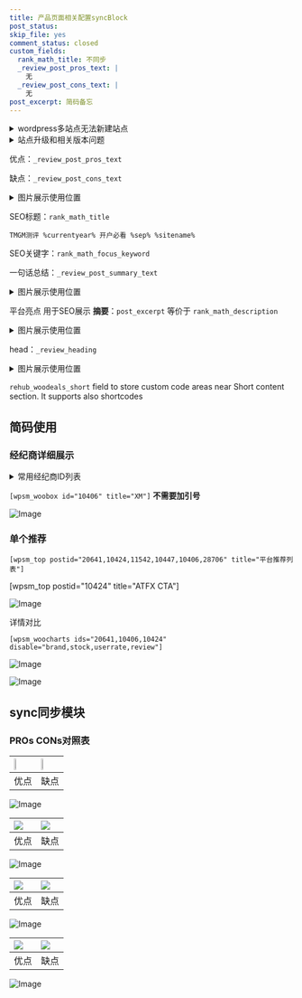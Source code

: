 ```yaml
---
title: 产品页面相关配置syncBlock
post_status: 
skip_file: yes
comment_status: closed
custom_fields:
  rank_math_title: 不同步
  _review_post_pros_text: |
    无
  _review_post_cons_text: |
    无
post_excerpt: 简码备忘
---
```

<details><summary>wordpress多站点无法新建站点</summary>

<li>和报错需要清理cookies一样的原因</li>
<li>wp-config.php里面<code>define( 'SUBDOMAIN_INSTALL', false );//子域名安装</code></li>
<li>新建子站点是用<code>define( 'SUBDOMAIN_INSTALL', true);//子域名安装</code> 完成以后，改成<code>false</code></li>
</details>

<details><summary>站点升级和相关版本问题</summary>

<p>wordpress：5.9.9
woocommerce：7.5.1
出现问题的地方：主题选项里面>><strong>Product layout >>compact style</strong></p>
<p>如何出现没有用过的字段 导致无法保存。先导出配置 然后进行修改，后面再次恢复即可。</p>
<p>出现部分字段无法显示时，需要返回默认布局后，对产品进行保存就好了。</p>
<p></p>
</details>

优点：`_review_post_pros_text`

缺点：`_review_post_cons_text`

<details><summary>图片展示使用位置</summary>

<img src="https://prod-files-secure.s3.us-west-2.amazonaws.com/39ed1227-6d7d-4570-be36-9ccd4a2c4241/f51d3d83-55d4-4bdf-9604-f37ec77ab556/Untitled.png?X-Amz-Algorithm=AWS4-HMAC-SHA256&X-Amz-Content-Sha256=UNSIGNED-PAYLOAD&X-Amz-Credential=ASIAZI2LB466TDT234LH%2F20250923%2Fus-west-2%2Fs3%2Faws4_request&X-Amz-Date=20250923T045519Z&X-Amz-Expires=3600&X-Amz-Security-Token=IQoJb3JpZ2luX2VjELX%2F%2F%2F%2F%2F%2F%2F%2F%2F%2FwEaCXVzLXdlc3QtMiJGMEQCIGvauZ1Xww%2FTjnll3012tS3Ii%2FBdK2%2B5FaqPZbvvcEHJAiB0pjDEwHCkZOi8yQgFx79pfavKlt0GzBdZKpu8MA94Oir%2FAwg%2BEAAaDDYzNzQyMzE4MzgwNSIMm64c%2BJYOw7%2Bo2ggXKtwDI8ADCWK5Qc7JMgjzkcsiWAjFpLZ8xE7LYWABFtTycLKKL1Pg7HVdcz1vIiSC02wWzVwK5%2Fa5J45bE4SavSpZfRo0Srv5MVIGRFaNQkjeHwLEq8K1x2Wuhd4Q3%2FNJegEHhkbzTA97lNgsFUUrQRyDPxIoPmQJdJ%2B5UJtSaq07MqOLVMppx1KKDMTaBbazPJBCMbelHmHe3VUt1K1xa%2FsI5SJGdG9U1sMDPB1FtKzIUuT9I%2BuUkpPxq20OTHsXaDLru9ltf60mXL3feVC5G5tb1pLY7x4qRzs6tcsD92lu%2BV%2Bm2S3KajgDFVzKXGwOANuHHmWb2vaO2%2BPHqIhkeTvBgZtEiETY%2FkpaBNekhPIpj1sNzzOKxZuFCtMwl9ydlm%2BsLUKi4FDoE%2BHf%2FKnYWL94ILznQwClGFfgNy6Joyz4frcsqXN2HQHrakRY9fsjbJcqHvPvYOJchY5O6Wpt75LUD2mjnvDyhvGKJAOTnWqEVe8KVVMpZ4mdPZVQxlg0R1%2F9y7RxeY6S9mr8cPZK%2FyIM5wEUMn7Q9oPm8TrvxKioehF9BLDWHI8QRux3nHpCF9gRHr67PeytMZMWVtoXURzKYCj0qDCPj5wh%2FxFFeg%2F38%2BnQJoeVU%2Ft%2FkKrVpu8wjs%2FIxgY6pgFTwhAyYPDK64PhBhwpBoeD1kmZynQlYowZBaofSbJK60CWXWSW1IZ05cQAx7on6%2BDh1A88qiewWAngoEzw9gWB4YDX7JvEpBZEWjzftznYkkk1JvR8apyvHxhLCM8qbZpRSeFrZqapeWR%2BHNa5AWdPm2LsEg2XqHpsA87uiYJp0nvbt%2FjSwYcRQL89lrAL9TB0oS%2BXH8QPTK%2BNRsov7Jcj8wGC6THI&X-Amz-Signature=aa0a937911dcc094cc2850dfcbd97e9a4bb91e4376f0d76925e5e07bc339c0e2&X-Amz-SignedHeaders=host&x-amz-checksum-mode=ENABLED&x-id=GetObject" alt="Image">
</details>

SEO标题：`rank_math_title`

`TMGM测评 %currentyear% 开户必看 %sep% %sitename%`

SEO关键字：`rank_math_focus_keyword`

一句话总结：`_review_post_summary_text`

<details><summary>图片展示使用位置</summary>

<img src="https://prod-files-secure.s3.us-west-2.amazonaws.com/39ed1227-6d7d-4570-be36-9ccd4a2c4241/4b96a922-296c-4f4e-8630-d1c870cbce01/Untitled.png?X-Amz-Algorithm=AWS4-HMAC-SHA256&X-Amz-Content-Sha256=UNSIGNED-PAYLOAD&X-Amz-Credential=ASIAZI2LB4662GBVMIIT%2F20250923%2Fus-west-2%2Fs3%2Faws4_request&X-Amz-Date=20250923T045519Z&X-Amz-Expires=3600&X-Amz-Security-Token=IQoJb3JpZ2luX2VjELX%2F%2F%2F%2F%2F%2F%2F%2F%2F%2FwEaCXVzLXdlc3QtMiJIMEYCIQD5t9WRlNgkm%2F3E9HNHle%2FA0IGunJ81T5ik9du%2BylR38gIhAMwtcRLU%2FQZSNh8PPm%2FhADOlISmRKJFnNV4VtfrqJi6yKv8DCD4QABoMNjM3NDIzMTgzODA1IgwKQFQyG5dDwwj4la4q3AO542tx54OaWpsnCEYjlkKW6yzPVjcA6RkrHcAKxnAOPwz2R5H6xuFtqLRmRtvVxFduxCz6jbDzpdf6LZ11JIuKKHPNTV9NxtW8qO5kb08XHErNBcMEv%2BtLe24ACrLvOW5g5OUhTa%2BZ%2Fz2XRmKteIIExKLAM2L%2BVIaGHutT2c05Uq8DUhuvKL%2FJiS3Z2ATYl3MYsJ6QgNiZ0fXSTKJb%2FULKM2ffeXIPnt7CjVedSc%2FsIUJXUjj%2B99vhmzlQp9m3QZVDMPe99QJFwws8hTm%2B7jzqnya0FzRBbk9IyuJN9oiRjcyuWYPmjjGaZwu4YD%2BA5qPW18lLKBM8GJxyMVAGoI9gMck8o5xtVvUsCbFWcRZNgA8%2Fm6Qe%2BSolP0onV43yAbBGfHp4%2Fcczx9mSwBZk0pDyK1NrOQjv3N89YCPXzNDM3xdZ0ieQ03CT0ixOggfm3QhmA%2BvU13C1XmSkd0FwaUpsB3Jn2HJQz6WmzxoFW8VwXc3vRyzh7wvT6WWvUnms4qZa8abFhDXBmsaFsLGXzg%2Bv7Gy17d2SvJ6W3%2B3cV0v0jXeKb3xpk7g1QqkwVHw62MTIgZIodAer8qSXpzBbazTamHOZe08mtjg9MGvqjRbn3oSmFODntayMbSqgRTCZz8jGBjqkAWoUpD8bPfh6cqrT7TwX%2FBPyWHi3j%2BsXkK18M4Gk4dkSmbFmPUEPZmtjY%2BEcLc3qBDMw3c6GV3fEKl8xO3wlnmjNRl7f%2FSl20D%2FEPsEp2wBcjVMAeCtAXvT8ksdJr5txN3ddbiMX%2FtLkffJLmthyoWEODpN%2BroSxibrnTJdALB7Sg13ntsRgdjNylEty%2BVEMogXzPlDmL6sKqNci19DojjgzUZV%2F&X-Amz-Signature=8cb242a701d200b476bb6a0b91f6cb8487af778458ff601108a614525ee9cf65&X-Amz-SignedHeaders=host&x-amz-checksum-mode=ENABLED&x-id=GetObject" alt="Image">
</details>

平台亮点 用于SEO展示 **摘要**：`post_excerpt`  等价于 `rank_math_description`

<details><summary>图片展示使用位置</summary>

<img src="https://prod-files-secure.s3.us-west-2.amazonaws.com/39ed1227-6d7d-4570-be36-9ccd4a2c4241/1ee11f63-b60a-4dfe-a7a7-d58ff23b5d88/Untitled.png?X-Amz-Algorithm=AWS4-HMAC-SHA256&X-Amz-Content-Sha256=UNSIGNED-PAYLOAD&X-Amz-Credential=ASIAZI2LB466SKAN43O4%2F20250923%2Fus-west-2%2Fs3%2Faws4_request&X-Amz-Date=20250923T045520Z&X-Amz-Expires=3600&X-Amz-Security-Token=IQoJb3JpZ2luX2VjELT%2F%2F%2F%2F%2F%2F%2F%2F%2F%2FwEaCXVzLXdlc3QtMiJHMEUCIQDTl1b8lN8j21IlhgpWXv0P%2B51v%2FljEwLINmNR2aA%2FZwQIgdOI1NWE3D%2F8kEsBYGPu34%2BN6XPa2ACEMh8CnXK%2FB9I0q%2FwMIPRAAGgw2Mzc0MjMxODM4MDUiDF6MZdORywNsI6pxRSrcA3DYB1OsEE%2FFD16gNOgh9C0s4SoC9RUaOdvESFn0uUsgJ9rP5QVZdpmX%2Bb%2BK8hf0yAcjPZmH%2F8HTbKmEWbCSS18mrk%2BVehPRdUUEAdYQEC4cuosNxxUXZjrsLfnYyC3DijEJ3ID26ti6ZQgYx8bcJQaIR5qu8UcQVrhL7GooqVja8TrynfWZblnf1iZVdNmcQnXLpJ5Ag08W%2FQAOrEYnTtmNa0AndwGrs3s%2BJH0ygC5KhcEMn35hlYSKXgul2WqlqasKV01V8qEvlLitAVet15N1niPRuhuRREoiNef0QkaXbnEqBmaYpCzHlBKGF%2Fo73edbAlpq4oDPToaJLwLbjk4VivSYAaa4U%2BMo0nHEeo%2FK%2B%2BGS95ieq0aIREWmCCXLNlQg%2FN8ifXb2njyIOs1QyHpTBKyU03amuS%2FPtrQROk6AbDlmHobko%2BDIwqY3Y14ZAl19SQ2yh5AVBCA9jOEVE63qvMAPkmPFi8zv5yPKJ%2B%2Btc7Vbf8DXEtv%2FxPa04rPPafKDMkxRYQeaWJDPRaPt2O2HdXONqJGUSuVtfiAHHWx%2FDrTX00Ri4WHLHB5prMBZ9KTw%2BWHA3eQFBl%2FUZsVey3A4RWW%2FNFNtGUkVb1oz%2BiBtjI3wacyOrAzJ9OTTMKKyyMYGOqUBZiWO6%2BSVlw8emaXikG98W1lHYrdboJBXlNzavABLDsacT7Pyw%2ByQmS85ACxtLW1qAI%2BXvFH0teOODmwzKvfESbQcUWpLZoQklBa%2BHW4MxE%2B4hwTTYmb3kHywI%2BvACB0sIQivffc6CvAJDiacKATJ5Unw9oMZKTHAhy627HD%2BAZw%2BbVCPRskHYsSPiGYMjLlBHSPM0XMx9G9Lc9NvDf4adfYYvhYw&X-Amz-Signature=64ada7b6b7ef94a25047f9eaf82e9c72c7a744f37b43e7edebbbba8ded2101db&X-Amz-SignedHeaders=host&x-amz-checksum-mode=ENABLED&x-id=GetObject" alt="Image">
<img src="https://prod-files-secure.s3.us-west-2.amazonaws.com/39ed1227-6d7d-4570-be36-9ccd4a2c4241/ad4118b5-78d8-4fbe-801e-3b29b5d99c01/Untitled.png?X-Amz-Algorithm=AWS4-HMAC-SHA256&X-Amz-Content-Sha256=UNSIGNED-PAYLOAD&X-Amz-Credential=ASIAZI2LB466SKAN43O4%2F20250923%2Fus-west-2%2Fs3%2Faws4_request&X-Amz-Date=20250923T045519Z&X-Amz-Expires=3600&X-Amz-Security-Token=IQoJb3JpZ2luX2VjELT%2F%2F%2F%2F%2F%2F%2F%2F%2F%2FwEaCXVzLXdlc3QtMiJHMEUCIQDTl1b8lN8j21IlhgpWXv0P%2B51v%2FljEwLINmNR2aA%2FZwQIgdOI1NWE3D%2F8kEsBYGPu34%2BN6XPa2ACEMh8CnXK%2FB9I0q%2FwMIPRAAGgw2Mzc0MjMxODM4MDUiDF6MZdORywNsI6pxRSrcA3DYB1OsEE%2FFD16gNOgh9C0s4SoC9RUaOdvESFn0uUsgJ9rP5QVZdpmX%2Bb%2BK8hf0yAcjPZmH%2F8HTbKmEWbCSS18mrk%2BVehPRdUUEAdYQEC4cuosNxxUXZjrsLfnYyC3DijEJ3ID26ti6ZQgYx8bcJQaIR5qu8UcQVrhL7GooqVja8TrynfWZblnf1iZVdNmcQnXLpJ5Ag08W%2FQAOrEYnTtmNa0AndwGrs3s%2BJH0ygC5KhcEMn35hlYSKXgul2WqlqasKV01V8qEvlLitAVet15N1niPRuhuRREoiNef0QkaXbnEqBmaYpCzHlBKGF%2Fo73edbAlpq4oDPToaJLwLbjk4VivSYAaa4U%2BMo0nHEeo%2FK%2B%2BGS95ieq0aIREWmCCXLNlQg%2FN8ifXb2njyIOs1QyHpTBKyU03amuS%2FPtrQROk6AbDlmHobko%2BDIwqY3Y14ZAl19SQ2yh5AVBCA9jOEVE63qvMAPkmPFi8zv5yPKJ%2B%2Btc7Vbf8DXEtv%2FxPa04rPPafKDMkxRYQeaWJDPRaPt2O2HdXONqJGUSuVtfiAHHWx%2FDrTX00Ri4WHLHB5prMBZ9KTw%2BWHA3eQFBl%2FUZsVey3A4RWW%2FNFNtGUkVb1oz%2BiBtjI3wacyOrAzJ9OTTMKKyyMYGOqUBZiWO6%2BSVlw8emaXikG98W1lHYrdboJBXlNzavABLDsacT7Pyw%2ByQmS85ACxtLW1qAI%2BXvFH0teOODmwzKvfESbQcUWpLZoQklBa%2BHW4MxE%2B4hwTTYmb3kHywI%2BvACB0sIQivffc6CvAJDiacKATJ5Unw9oMZKTHAhy627HD%2BAZw%2BbVCPRskHYsSPiGYMjLlBHSPM0XMx9G9Lc9NvDf4adfYYvhYw&X-Amz-Signature=50d1817c76ba753b297308a3969b5d55db25a6916800dde17de0877759172101&X-Amz-SignedHeaders=host&x-amz-checksum-mode=ENABLED&x-id=GetObject" alt="Image">
<img src="https://prod-files-secure.s3.us-west-2.amazonaws.com/39ed1227-6d7d-4570-be36-9ccd4a2c4241/a38cf7c9-a79c-4b64-9e94-13589fe0758b/Untitled.png?X-Amz-Algorithm=AWS4-HMAC-SHA256&X-Amz-Content-Sha256=UNSIGNED-PAYLOAD&X-Amz-Credential=ASIAZI2LB466SKAN43O4%2F20250923%2Fus-west-2%2Fs3%2Faws4_request&X-Amz-Date=20250923T045519Z&X-Amz-Expires=3600&X-Amz-Security-Token=IQoJb3JpZ2luX2VjELT%2F%2F%2F%2F%2F%2F%2F%2F%2F%2FwEaCXVzLXdlc3QtMiJHMEUCIQDTl1b8lN8j21IlhgpWXv0P%2B51v%2FljEwLINmNR2aA%2FZwQIgdOI1NWE3D%2F8kEsBYGPu34%2BN6XPa2ACEMh8CnXK%2FB9I0q%2FwMIPRAAGgw2Mzc0MjMxODM4MDUiDF6MZdORywNsI6pxRSrcA3DYB1OsEE%2FFD16gNOgh9C0s4SoC9RUaOdvESFn0uUsgJ9rP5QVZdpmX%2Bb%2BK8hf0yAcjPZmH%2F8HTbKmEWbCSS18mrk%2BVehPRdUUEAdYQEC4cuosNxxUXZjrsLfnYyC3DijEJ3ID26ti6ZQgYx8bcJQaIR5qu8UcQVrhL7GooqVja8TrynfWZblnf1iZVdNmcQnXLpJ5Ag08W%2FQAOrEYnTtmNa0AndwGrs3s%2BJH0ygC5KhcEMn35hlYSKXgul2WqlqasKV01V8qEvlLitAVet15N1niPRuhuRREoiNef0QkaXbnEqBmaYpCzHlBKGF%2Fo73edbAlpq4oDPToaJLwLbjk4VivSYAaa4U%2BMo0nHEeo%2FK%2B%2BGS95ieq0aIREWmCCXLNlQg%2FN8ifXb2njyIOs1QyHpTBKyU03amuS%2FPtrQROk6AbDlmHobko%2BDIwqY3Y14ZAl19SQ2yh5AVBCA9jOEVE63qvMAPkmPFi8zv5yPKJ%2B%2Btc7Vbf8DXEtv%2FxPa04rPPafKDMkxRYQeaWJDPRaPt2O2HdXONqJGUSuVtfiAHHWx%2FDrTX00Ri4WHLHB5prMBZ9KTw%2BWHA3eQFBl%2FUZsVey3A4RWW%2FNFNtGUkVb1oz%2BiBtjI3wacyOrAzJ9OTTMKKyyMYGOqUBZiWO6%2BSVlw8emaXikG98W1lHYrdboJBXlNzavABLDsacT7Pyw%2ByQmS85ACxtLW1qAI%2BXvFH0teOODmwzKvfESbQcUWpLZoQklBa%2BHW4MxE%2B4hwTTYmb3kHywI%2BvACB0sIQivffc6CvAJDiacKATJ5Unw9oMZKTHAhy627HD%2BAZw%2BbVCPRskHYsSPiGYMjLlBHSPM0XMx9G9Lc9NvDf4adfYYvhYw&X-Amz-Signature=7d7819cb96b2be5b34bd6232e581db57873a2991a3f336e8649807388d1d18c1&X-Amz-SignedHeaders=host&x-amz-checksum-mode=ENABLED&x-id=GetObject" alt="Image">
<img src="https://prod-files-secure.s3.us-west-2.amazonaws.com/39ed1227-6d7d-4570-be36-9ccd4a2c4241/7da6fc1e-d2ac-42ae-8c75-cb5749aa18f6/Untitled.png?X-Amz-Algorithm=AWS4-HMAC-SHA256&X-Amz-Content-Sha256=UNSIGNED-PAYLOAD&X-Amz-Credential=ASIAZI2LB466SKAN43O4%2F20250923%2Fus-west-2%2Fs3%2Faws4_request&X-Amz-Date=20250923T045519Z&X-Amz-Expires=3600&X-Amz-Security-Token=IQoJb3JpZ2luX2VjELT%2F%2F%2F%2F%2F%2F%2F%2F%2F%2FwEaCXVzLXdlc3QtMiJHMEUCIQDTl1b8lN8j21IlhgpWXv0P%2B51v%2FljEwLINmNR2aA%2FZwQIgdOI1NWE3D%2F8kEsBYGPu34%2BN6XPa2ACEMh8CnXK%2FB9I0q%2FwMIPRAAGgw2Mzc0MjMxODM4MDUiDF6MZdORywNsI6pxRSrcA3DYB1OsEE%2FFD16gNOgh9C0s4SoC9RUaOdvESFn0uUsgJ9rP5QVZdpmX%2Bb%2BK8hf0yAcjPZmH%2F8HTbKmEWbCSS18mrk%2BVehPRdUUEAdYQEC4cuosNxxUXZjrsLfnYyC3DijEJ3ID26ti6ZQgYx8bcJQaIR5qu8UcQVrhL7GooqVja8TrynfWZblnf1iZVdNmcQnXLpJ5Ag08W%2FQAOrEYnTtmNa0AndwGrs3s%2BJH0ygC5KhcEMn35hlYSKXgul2WqlqasKV01V8qEvlLitAVet15N1niPRuhuRREoiNef0QkaXbnEqBmaYpCzHlBKGF%2Fo73edbAlpq4oDPToaJLwLbjk4VivSYAaa4U%2BMo0nHEeo%2FK%2B%2BGS95ieq0aIREWmCCXLNlQg%2FN8ifXb2njyIOs1QyHpTBKyU03amuS%2FPtrQROk6AbDlmHobko%2BDIwqY3Y14ZAl19SQ2yh5AVBCA9jOEVE63qvMAPkmPFi8zv5yPKJ%2B%2Btc7Vbf8DXEtv%2FxPa04rPPafKDMkxRYQeaWJDPRaPt2O2HdXONqJGUSuVtfiAHHWx%2FDrTX00Ri4WHLHB5prMBZ9KTw%2BWHA3eQFBl%2FUZsVey3A4RWW%2FNFNtGUkVb1oz%2BiBtjI3wacyOrAzJ9OTTMKKyyMYGOqUBZiWO6%2BSVlw8emaXikG98W1lHYrdboJBXlNzavABLDsacT7Pyw%2ByQmS85ACxtLW1qAI%2BXvFH0teOODmwzKvfESbQcUWpLZoQklBa%2BHW4MxE%2B4hwTTYmb3kHywI%2BvACB0sIQivffc6CvAJDiacKATJ5Unw9oMZKTHAhy627HD%2BAZw%2BbVCPRskHYsSPiGYMjLlBHSPM0XMx9G9Lc9NvDf4adfYYvhYw&X-Amz-Signature=e4473c586621a8f584e3bc45373e02e1156d5b4212f22b2e2d4cf8f2acd4194d&X-Amz-SignedHeaders=host&x-amz-checksum-mode=ENABLED&x-id=GetObject" alt="Image">
<img src="https://prod-files-secure.s3.us-west-2.amazonaws.com/39ed1227-6d7d-4570-be36-9ccd4a2c4241/7e97f40a-eaee-47f5-b2f9-475f96808fa7/Untitled.png?X-Amz-Algorithm=AWS4-HMAC-SHA256&X-Amz-Content-Sha256=UNSIGNED-PAYLOAD&X-Amz-Credential=ASIAZI2LB466SKAN43O4%2F20250923%2Fus-west-2%2Fs3%2Faws4_request&X-Amz-Date=20250923T045520Z&X-Amz-Expires=3600&X-Amz-Security-Token=IQoJb3JpZ2luX2VjELT%2F%2F%2F%2F%2F%2F%2F%2F%2F%2FwEaCXVzLXdlc3QtMiJHMEUCIQDTl1b8lN8j21IlhgpWXv0P%2B51v%2FljEwLINmNR2aA%2FZwQIgdOI1NWE3D%2F8kEsBYGPu34%2BN6XPa2ACEMh8CnXK%2FB9I0q%2FwMIPRAAGgw2Mzc0MjMxODM4MDUiDF6MZdORywNsI6pxRSrcA3DYB1OsEE%2FFD16gNOgh9C0s4SoC9RUaOdvESFn0uUsgJ9rP5QVZdpmX%2Bb%2BK8hf0yAcjPZmH%2F8HTbKmEWbCSS18mrk%2BVehPRdUUEAdYQEC4cuosNxxUXZjrsLfnYyC3DijEJ3ID26ti6ZQgYx8bcJQaIR5qu8UcQVrhL7GooqVja8TrynfWZblnf1iZVdNmcQnXLpJ5Ag08W%2FQAOrEYnTtmNa0AndwGrs3s%2BJH0ygC5KhcEMn35hlYSKXgul2WqlqasKV01V8qEvlLitAVet15N1niPRuhuRREoiNef0QkaXbnEqBmaYpCzHlBKGF%2Fo73edbAlpq4oDPToaJLwLbjk4VivSYAaa4U%2BMo0nHEeo%2FK%2B%2BGS95ieq0aIREWmCCXLNlQg%2FN8ifXb2njyIOs1QyHpTBKyU03amuS%2FPtrQROk6AbDlmHobko%2BDIwqY3Y14ZAl19SQ2yh5AVBCA9jOEVE63qvMAPkmPFi8zv5yPKJ%2B%2Btc7Vbf8DXEtv%2FxPa04rPPafKDMkxRYQeaWJDPRaPt2O2HdXONqJGUSuVtfiAHHWx%2FDrTX00Ri4WHLHB5prMBZ9KTw%2BWHA3eQFBl%2FUZsVey3A4RWW%2FNFNtGUkVb1oz%2BiBtjI3wacyOrAzJ9OTTMKKyyMYGOqUBZiWO6%2BSVlw8emaXikG98W1lHYrdboJBXlNzavABLDsacT7Pyw%2ByQmS85ACxtLW1qAI%2BXvFH0teOODmwzKvfESbQcUWpLZoQklBa%2BHW4MxE%2B4hwTTYmb3kHywI%2BvACB0sIQivffc6CvAJDiacKATJ5Unw9oMZKTHAhy627HD%2BAZw%2BbVCPRskHYsSPiGYMjLlBHSPM0XMx9G9Lc9NvDf4adfYYvhYw&X-Amz-Signature=31d6e01aa988e2ca98720f90549377cd310ca7a0898f3414c7af2131e0b52b15&X-Amz-SignedHeaders=host&x-amz-checksum-mode=ENABLED&x-id=GetObject" alt="Image">
</details>

head：`_review_heading`

<details><summary>图片展示使用位置</summary>

<img src="https://prod-files-secure.s3.us-west-2.amazonaws.com/39ed1227-6d7d-4570-be36-9ccd4a2c4241/3a4650ad-9887-415c-889a-edd51fa54f27/Untitled.png?X-Amz-Algorithm=AWS4-HMAC-SHA256&X-Amz-Content-Sha256=UNSIGNED-PAYLOAD&X-Amz-Credential=ASIAZI2LB466V7V4GKWR%2F20250923%2Fus-west-2%2Fs3%2Faws4_request&X-Amz-Date=20250923T045520Z&X-Amz-Expires=3600&X-Amz-Security-Token=IQoJb3JpZ2luX2VjELT%2F%2F%2F%2F%2F%2F%2F%2F%2F%2FwEaCXVzLXdlc3QtMiJHMEUCIGtZfMh4o0iD7sgpvYCrSccqSCbt1wbtdcaYQ4dAG3ORAiEAoJKy6w7PX0wI8yWSslxyBV%2BzlbfDgpjTPIilXcOueyIq%2FwMIPRAAGgw2Mzc0MjMxODM4MDUiDMuUTb24C2gpmGFx2CrcA52WXc%2BncL6fXKINnVWxdRcMbeiN41ZVMZfw%2Fdpkrsl%2FB3M5K0tZrF1fwpoOmcZSzsLoMbBxqCsq0bHD23XcHRX5sZkHiWDT49gW%2BRJJxPz1W3BT7%2FcFRai7Tb6HePJkHK7mBZbpz2557oxj1S%2FuZMran61orOJYw5JFMVWROGncHZwqYYFvcW6wD7lYkzKNPoj%2FgqIdrjnQJgz7PhTnt2lFbIkYHBBZ5V2YC6kIBjCA%2BZuTtT5aQA4%2BSpd2%2F%2B3FaAS9GAnOcbte8uKxdi78qGjLTyuhixrBOIN4JOKa8MDQtGevDy0XTRR0agvZkJSWmTHeWpMyfFkoSwDv9PYf0QLlK4WW%2BwRHbqo%2BhNl6FEfRXVaPbtVjoE8BJ3nWGGFUqtvOhtuH3MeaJwy7gOHNB79GOuiamD9IK9mEYCBDMdggXhKWUsCYzfc71sDP3o7%2FxaIquE35goXtq3dSgAhMi8luMMwBWc7l2fbvbhznNhp6%2BJ7LnWQy5Sk1ISb4EVKDRbP48AG6Zw6ljkkEk97jNOYHnLfYfZwoRRIC17bHpAmh5pmLAaoH0Fu2El8UfyLqVZ%2B2rH%2BFTu8fU7fHm%2B%2FP5%2FbmO6t0PFGk3tK9Yb5jQSrTCI6%2FzcuY0ufmgV6pMKKyyMYGOqUBQchXA%2BMN%2FMgpX%2BVJKYOoLhIQ5EBzxyKrZ%2Bw1YY4fbAhcXv5aOeB0jCapDM6TXW6jkweO0G%2BKRsRJaNIXi7IGCJM44fsGL5TwKMkBR%2BVHYzYhBAZet8MUAwgF3DW955QboNl3WZjGgewQXusl8M%2BBDZAUcZhvp1ilf93MS0mYbnc8Xe3EYwWi%2FJjLAuHhx2Bt%2F9weNUsKnCWi3iAUQ9M2Dtybca4u&X-Amz-Signature=f5dc7fe43af10b73feee6077639ae8bb3d5d1878f626c097b41687959c9e7a5f&X-Amz-SignedHeaders=host&x-amz-checksum-mode=ENABLED&x-id=GetObject" alt="Image">
</details>

`rehub_woodeals_short`	field to store custom code areas near Short content section. It supports also shortcodes



## 简码使用

### 经纪商详细展示

<details><summary>常用经纪商ID列表</summary>

<pre><code class="php">嘉盛 ===> 20641  [wpsm_woobox id="20641" title="嘉盛"]
易信easymarkets ===> 11542  [wpsm_woobox id="11542" title="易信easymarkets"]
ATFX外汇 ===> 10424  [wpsm_woobox id="10424" title="ATFX"]
XM ===> 10406  [wpsm_woobox id="10406" title="XM"]
TMGM ===> 29622  [wpsm_woobox id="29622" title="TMGM"]
HYCM ===> 10447  [wpsm_woobox id="10447" title="HYCM"]
fpmarkets澳福外汇 ===> 20639  [wpsm_woobox id="20639" title="fpmarkets澳福外汇"]</code></pre>
</details>

`[wpsm_woobox id="10406" title="XM"]` **不需要加引号**

![Image](https://prod-files-secure.s3.us-west-2.amazonaws.com/39ed1227-6d7d-4570-be36-9ccd4a2c4241/4f898f9d-0fa7-4e43-acd3-ac6bc7be575a/Untitled.png?X-Amz-Algorithm=AWS4-HMAC-SHA256&X-Amz-Content-Sha256=UNSIGNED-PAYLOAD&X-Amz-Credential=ASIAZI2LB466UONDXLBN%2F20250923%2Fus-west-2%2Fs3%2Faws4_request&X-Amz-Date=20250923T045517Z&X-Amz-Expires=3600&X-Amz-Security-Token=IQoJb3JpZ2luX2VjELX%2F%2F%2F%2F%2F%2F%2F%2F%2F%2FwEaCXVzLXdlc3QtMiJGMEQCIBvM%2FvmU0EXwYA3Cx8tGADkXsMel73TISWiwgObXEds7AiBbo3pRgImN3AbtLLwuztgX7TAABK12e2nvPCdCToKX2Sr%2FAwg%2BEAAaDDYzNzQyMzE4MzgwNSIMgORpvZuFCw7W9UQuKtwDBBHgPpyTKTN4TCa22EINHrXlCSVcFyKV9lczmvEL7t0q69QTeCRsPLbmyrMTguHAtpIUBfW7ujtM9Tj%2BYEXQNCRDfJ94oGZjL5GZ7DupYfrSu6v6q8Y49%2BgtXp7r%2Bzvwr5FpdhgiSyGnlCADS6Zebo1L9E3MLNJfEqvW7%2BiLB71Uup0xsi2AqdY5aJkOGj4cUgfU%2BurXWHg36aRwhE96sY%2BY1IbTW8nHhgFog7y2MlLZa44HIXZp%2F9nfUCyn4qjwJ1219QYskObeD4P8fNKIrTd339DSn1TDyGICE0MxpFyxU08Qzm6UWJDUeCu7B5ysHcJCHNBUmBeao2pB3Y0el5eu1wbWnyqxnONQO%2Bi3GHQLQOArFBQVDVckyYVYroPUjl%2FFjfEVaYxfKmH115HMz5%2FwJrajP4oS5y5vvgggG2zIJvVkmruE%2Be8cyzJba8Bkf9iMiNzfxv5%2BbJmzfRyh9yMNxGwYtMj%2BblUXVfIOKNYxTeQb8W2Q1rrqSj6si5FW%2BP9dJIA0HRLtBpRp8cvpTVKHhy97cLRrfOLyl5FDIzlujsBPNibN7wPZSjPnY%2BLsPb0BR0XWairNv%2Frf%2Fn%2B3AaGhIGdE4YEZqWCfjFWPYzmr1UbJ%2Fd5NsFSjIhowls%2FIxgY6pgERAMVf7YY7LPu5j0aofQ9nlGZEseqdbbT6Q58I8083BAdMqIR%2Ffe69Han%2BX81KpvgKgoN0DRcCQV84LUIB1fxJL94SRlQaHDZgZhMELJbHo0%2BhR3umR4nnTAbxwo8wMe3s3f%2B93aN9psB0d74u0be2hV9K2eIVuJV3ocLP71SdMtFMfEGCL9F6cw0N2Kaell%2BxRgf%2B45llC9qbRuH8YwhGyqOSB3pJ&X-Amz-Signature=6edf7a0547d83cdc6862c3b59c429d71d3eaa19509e9e4272eaf5c790f5dd88a&X-Amz-SignedHeaders=host&x-amz-checksum-mode=ENABLED&x-id=GetObject)

### 单个推荐
`[wpsm_top postid="20641,10424,11542,10447,10406,28706" title="平台推荐列表"]`

[wpsm_top postid="10424" title="ATFX CTA"]

![Image](https://prod-files-secure.s3.us-west-2.amazonaws.com/39ed1227-6d7d-4570-be36-9ccd4a2c4241/5ac620dc-51a8-48b6-b55d-91f47299193c/Untitled.png?X-Amz-Algorithm=AWS4-HMAC-SHA256&X-Amz-Content-Sha256=UNSIGNED-PAYLOAD&X-Amz-Credential=ASIAZI2LB466UONDXLBN%2F20250923%2Fus-west-2%2Fs3%2Faws4_request&X-Amz-Date=20250923T045517Z&X-Amz-Expires=3600&X-Amz-Security-Token=IQoJb3JpZ2luX2VjELX%2F%2F%2F%2F%2F%2F%2F%2F%2F%2FwEaCXVzLXdlc3QtMiJGMEQCIBvM%2FvmU0EXwYA3Cx8tGADkXsMel73TISWiwgObXEds7AiBbo3pRgImN3AbtLLwuztgX7TAABK12e2nvPCdCToKX2Sr%2FAwg%2BEAAaDDYzNzQyMzE4MzgwNSIMgORpvZuFCw7W9UQuKtwDBBHgPpyTKTN4TCa22EINHrXlCSVcFyKV9lczmvEL7t0q69QTeCRsPLbmyrMTguHAtpIUBfW7ujtM9Tj%2BYEXQNCRDfJ94oGZjL5GZ7DupYfrSu6v6q8Y49%2BgtXp7r%2Bzvwr5FpdhgiSyGnlCADS6Zebo1L9E3MLNJfEqvW7%2BiLB71Uup0xsi2AqdY5aJkOGj4cUgfU%2BurXWHg36aRwhE96sY%2BY1IbTW8nHhgFog7y2MlLZa44HIXZp%2F9nfUCyn4qjwJ1219QYskObeD4P8fNKIrTd339DSn1TDyGICE0MxpFyxU08Qzm6UWJDUeCu7B5ysHcJCHNBUmBeao2pB3Y0el5eu1wbWnyqxnONQO%2Bi3GHQLQOArFBQVDVckyYVYroPUjl%2FFjfEVaYxfKmH115HMz5%2FwJrajP4oS5y5vvgggG2zIJvVkmruE%2Be8cyzJba8Bkf9iMiNzfxv5%2BbJmzfRyh9yMNxGwYtMj%2BblUXVfIOKNYxTeQb8W2Q1rrqSj6si5FW%2BP9dJIA0HRLtBpRp8cvpTVKHhy97cLRrfOLyl5FDIzlujsBPNibN7wPZSjPnY%2BLsPb0BR0XWairNv%2Frf%2Fn%2B3AaGhIGdE4YEZqWCfjFWPYzmr1UbJ%2Fd5NsFSjIhowls%2FIxgY6pgERAMVf7YY7LPu5j0aofQ9nlGZEseqdbbT6Q58I8083BAdMqIR%2Ffe69Han%2BX81KpvgKgoN0DRcCQV84LUIB1fxJL94SRlQaHDZgZhMELJbHo0%2BhR3umR4nnTAbxwo8wMe3s3f%2B93aN9psB0d74u0be2hV9K2eIVuJV3ocLP71SdMtFMfEGCL9F6cw0N2Kaell%2BxRgf%2B45llC9qbRuH8YwhGyqOSB3pJ&X-Amz-Signature=3997dc5d9d1da99859d68394be66f90c11fddcbd8c9faf4ed294cd79b433bd0a&X-Amz-SignedHeaders=host&x-amz-checksum-mode=ENABLED&x-id=GetObject)

详情对比

`[wpsm_woocharts ids="20641,10406,10424" disable="brand,stock,userrate,review"]`

![Image](https://prod-files-secure.s3.us-west-2.amazonaws.com/39ed1227-6d7d-4570-be36-9ccd4a2c4241/bf3ba45f-b9f3-4295-8aef-b4a495fd25f4/Untitled.png?X-Amz-Algorithm=AWS4-HMAC-SHA256&X-Amz-Content-Sha256=UNSIGNED-PAYLOAD&X-Amz-Credential=ASIAZI2LB466UONDXLBN%2F20250923%2Fus-west-2%2Fs3%2Faws4_request&X-Amz-Date=20250923T045518Z&X-Amz-Expires=3600&X-Amz-Security-Token=IQoJb3JpZ2luX2VjELX%2F%2F%2F%2F%2F%2F%2F%2F%2F%2FwEaCXVzLXdlc3QtMiJGMEQCIBvM%2FvmU0EXwYA3Cx8tGADkXsMel73TISWiwgObXEds7AiBbo3pRgImN3AbtLLwuztgX7TAABK12e2nvPCdCToKX2Sr%2FAwg%2BEAAaDDYzNzQyMzE4MzgwNSIMgORpvZuFCw7W9UQuKtwDBBHgPpyTKTN4TCa22EINHrXlCSVcFyKV9lczmvEL7t0q69QTeCRsPLbmyrMTguHAtpIUBfW7ujtM9Tj%2BYEXQNCRDfJ94oGZjL5GZ7DupYfrSu6v6q8Y49%2BgtXp7r%2Bzvwr5FpdhgiSyGnlCADS6Zebo1L9E3MLNJfEqvW7%2BiLB71Uup0xsi2AqdY5aJkOGj4cUgfU%2BurXWHg36aRwhE96sY%2BY1IbTW8nHhgFog7y2MlLZa44HIXZp%2F9nfUCyn4qjwJ1219QYskObeD4P8fNKIrTd339DSn1TDyGICE0MxpFyxU08Qzm6UWJDUeCu7B5ysHcJCHNBUmBeao2pB3Y0el5eu1wbWnyqxnONQO%2Bi3GHQLQOArFBQVDVckyYVYroPUjl%2FFjfEVaYxfKmH115HMz5%2FwJrajP4oS5y5vvgggG2zIJvVkmruE%2Be8cyzJba8Bkf9iMiNzfxv5%2BbJmzfRyh9yMNxGwYtMj%2BblUXVfIOKNYxTeQb8W2Q1rrqSj6si5FW%2BP9dJIA0HRLtBpRp8cvpTVKHhy97cLRrfOLyl5FDIzlujsBPNibN7wPZSjPnY%2BLsPb0BR0XWairNv%2Frf%2Fn%2B3AaGhIGdE4YEZqWCfjFWPYzmr1UbJ%2Fd5NsFSjIhowls%2FIxgY6pgERAMVf7YY7LPu5j0aofQ9nlGZEseqdbbT6Q58I8083BAdMqIR%2Ffe69Han%2BX81KpvgKgoN0DRcCQV84LUIB1fxJL94SRlQaHDZgZhMELJbHo0%2BhR3umR4nnTAbxwo8wMe3s3f%2B93aN9psB0d74u0be2hV9K2eIVuJV3ocLP71SdMtFMfEGCL9F6cw0N2Kaell%2BxRgf%2B45llC9qbRuH8YwhGyqOSB3pJ&X-Amz-Signature=f77b18e939035765332f88452438844b29332517a9ae1280fd642bbe1fb34126&X-Amz-SignedHeaders=host&x-amz-checksum-mode=ENABLED&x-id=GetObject)

![Image](https://prod-files-secure.s3.us-west-2.amazonaws.com/39ed1227-6d7d-4570-be36-9ccd4a2c4241/30bc56ef-f383-4b48-9768-2ebc9e436ec0/Untitled.png?X-Amz-Algorithm=AWS4-HMAC-SHA256&X-Amz-Content-Sha256=UNSIGNED-PAYLOAD&X-Amz-Credential=ASIAZI2LB466UONDXLBN%2F20250923%2Fus-west-2%2Fs3%2Faws4_request&X-Amz-Date=20250923T045518Z&X-Amz-Expires=3600&X-Amz-Security-Token=IQoJb3JpZ2luX2VjELX%2F%2F%2F%2F%2F%2F%2F%2F%2F%2FwEaCXVzLXdlc3QtMiJGMEQCIBvM%2FvmU0EXwYA3Cx8tGADkXsMel73TISWiwgObXEds7AiBbo3pRgImN3AbtLLwuztgX7TAABK12e2nvPCdCToKX2Sr%2FAwg%2BEAAaDDYzNzQyMzE4MzgwNSIMgORpvZuFCw7W9UQuKtwDBBHgPpyTKTN4TCa22EINHrXlCSVcFyKV9lczmvEL7t0q69QTeCRsPLbmyrMTguHAtpIUBfW7ujtM9Tj%2BYEXQNCRDfJ94oGZjL5GZ7DupYfrSu6v6q8Y49%2BgtXp7r%2Bzvwr5FpdhgiSyGnlCADS6Zebo1L9E3MLNJfEqvW7%2BiLB71Uup0xsi2AqdY5aJkOGj4cUgfU%2BurXWHg36aRwhE96sY%2BY1IbTW8nHhgFog7y2MlLZa44HIXZp%2F9nfUCyn4qjwJ1219QYskObeD4P8fNKIrTd339DSn1TDyGICE0MxpFyxU08Qzm6UWJDUeCu7B5ysHcJCHNBUmBeao2pB3Y0el5eu1wbWnyqxnONQO%2Bi3GHQLQOArFBQVDVckyYVYroPUjl%2FFjfEVaYxfKmH115HMz5%2FwJrajP4oS5y5vvgggG2zIJvVkmruE%2Be8cyzJba8Bkf9iMiNzfxv5%2BbJmzfRyh9yMNxGwYtMj%2BblUXVfIOKNYxTeQb8W2Q1rrqSj6si5FW%2BP9dJIA0HRLtBpRp8cvpTVKHhy97cLRrfOLyl5FDIzlujsBPNibN7wPZSjPnY%2BLsPb0BR0XWairNv%2Frf%2Fn%2B3AaGhIGdE4YEZqWCfjFWPYzmr1UbJ%2Fd5NsFSjIhowls%2FIxgY6pgERAMVf7YY7LPu5j0aofQ9nlGZEseqdbbT6Q58I8083BAdMqIR%2Ffe69Han%2BX81KpvgKgoN0DRcCQV84LUIB1fxJL94SRlQaHDZgZhMELJbHo0%2BhR3umR4nnTAbxwo8wMe3s3f%2B93aN9psB0d74u0be2hV9K2eIVuJV3ocLP71SdMtFMfEGCL9F6cw0N2Kaell%2BxRgf%2B45llC9qbRuH8YwhGyqOSB3pJ&X-Amz-Signature=ea8cd819287bab05f2721e246c2401c07ec6de59e0a3def19a245cb11a069fe7&X-Amz-SignedHeaders=host&x-amz-checksum-mode=ENABLED&x-id=GetObject)

## sync同步模块

### PROs CONs对照表

| <img src="https://cdn.ifttt.fun/gh/jarlin8/OSS@main/icons/customize/pros.svg" height="auto" width="37.3%"> | <img src="https://cdn.ifttt.fun/gh/jarlin8/OSS@main/icons/customize/cons.svg" height="auto" width="28.8%"> |
| :--- | :--- |
| 优点 | 缺点 |

![Image](https://prod-files-secure.s3.us-west-2.amazonaws.com/39ed1227-6d7d-4570-be36-9ccd4a2c4241/8742b755-dfb5-4004-9a5f-d6e561664bd8/Untitled.png?X-Amz-Algorithm=AWS4-HMAC-SHA256&X-Amz-Content-Sha256=UNSIGNED-PAYLOAD&X-Amz-Credential=ASIAZI2LB466UONDXLBN%2F20250923%2Fus-west-2%2Fs3%2Faws4_request&X-Amz-Date=20250923T045518Z&X-Amz-Expires=3600&X-Amz-Security-Token=IQoJb3JpZ2luX2VjELX%2F%2F%2F%2F%2F%2F%2F%2F%2F%2FwEaCXVzLXdlc3QtMiJGMEQCIBvM%2FvmU0EXwYA3Cx8tGADkXsMel73TISWiwgObXEds7AiBbo3pRgImN3AbtLLwuztgX7TAABK12e2nvPCdCToKX2Sr%2FAwg%2BEAAaDDYzNzQyMzE4MzgwNSIMgORpvZuFCw7W9UQuKtwDBBHgPpyTKTN4TCa22EINHrXlCSVcFyKV9lczmvEL7t0q69QTeCRsPLbmyrMTguHAtpIUBfW7ujtM9Tj%2BYEXQNCRDfJ94oGZjL5GZ7DupYfrSu6v6q8Y49%2BgtXp7r%2Bzvwr5FpdhgiSyGnlCADS6Zebo1L9E3MLNJfEqvW7%2BiLB71Uup0xsi2AqdY5aJkOGj4cUgfU%2BurXWHg36aRwhE96sY%2BY1IbTW8nHhgFog7y2MlLZa44HIXZp%2F9nfUCyn4qjwJ1219QYskObeD4P8fNKIrTd339DSn1TDyGICE0MxpFyxU08Qzm6UWJDUeCu7B5ysHcJCHNBUmBeao2pB3Y0el5eu1wbWnyqxnONQO%2Bi3GHQLQOArFBQVDVckyYVYroPUjl%2FFjfEVaYxfKmH115HMz5%2FwJrajP4oS5y5vvgggG2zIJvVkmruE%2Be8cyzJba8Bkf9iMiNzfxv5%2BbJmzfRyh9yMNxGwYtMj%2BblUXVfIOKNYxTeQb8W2Q1rrqSj6si5FW%2BP9dJIA0HRLtBpRp8cvpTVKHhy97cLRrfOLyl5FDIzlujsBPNibN7wPZSjPnY%2BLsPb0BR0XWairNv%2Frf%2Fn%2B3AaGhIGdE4YEZqWCfjFWPYzmr1UbJ%2Fd5NsFSjIhowls%2FIxgY6pgERAMVf7YY7LPu5j0aofQ9nlGZEseqdbbT6Q58I8083BAdMqIR%2Ffe69Han%2BX81KpvgKgoN0DRcCQV84LUIB1fxJL94SRlQaHDZgZhMELJbHo0%2BhR3umR4nnTAbxwo8wMe3s3f%2B93aN9psB0d74u0be2hV9K2eIVuJV3ocLP71SdMtFMfEGCL9F6cw0N2Kaell%2BxRgf%2B45llC9qbRuH8YwhGyqOSB3pJ&X-Amz-Signature=b3d55d0af7e6f24c1f325449b079f3d2d01ea434afa4fcf2c08065f0749a6fec&X-Amz-SignedHeaders=host&x-amz-checksum-mode=ENABLED&x-id=GetObject)

| <img src="https://cdn.ifttt.fun/gh/jarlin8/OSS@main/icons/customize/pros1.svg" height="auto"> | <img src="https://cdn.ifttt.fun/gh/jarlin8/OSS@main/icons/customize/cons1.svg" height="auto"> |
| :--- | :--- |
| 优点 | 缺点 |

![Image](https://prod-files-secure.s3.us-west-2.amazonaws.com/39ed1227-6d7d-4570-be36-9ccd4a2c4241/806358f8-c9c4-4e17-bb35-c6c76a5397a5/Untitled.png?X-Amz-Algorithm=AWS4-HMAC-SHA256&X-Amz-Content-Sha256=UNSIGNED-PAYLOAD&X-Amz-Credential=ASIAZI2LB466UONDXLBN%2F20250923%2Fus-west-2%2Fs3%2Faws4_request&X-Amz-Date=20250923T045518Z&X-Amz-Expires=3600&X-Amz-Security-Token=IQoJb3JpZ2luX2VjELX%2F%2F%2F%2F%2F%2F%2F%2F%2F%2FwEaCXVzLXdlc3QtMiJGMEQCIBvM%2FvmU0EXwYA3Cx8tGADkXsMel73TISWiwgObXEds7AiBbo3pRgImN3AbtLLwuztgX7TAABK12e2nvPCdCToKX2Sr%2FAwg%2BEAAaDDYzNzQyMzE4MzgwNSIMgORpvZuFCw7W9UQuKtwDBBHgPpyTKTN4TCa22EINHrXlCSVcFyKV9lczmvEL7t0q69QTeCRsPLbmyrMTguHAtpIUBfW7ujtM9Tj%2BYEXQNCRDfJ94oGZjL5GZ7DupYfrSu6v6q8Y49%2BgtXp7r%2Bzvwr5FpdhgiSyGnlCADS6Zebo1L9E3MLNJfEqvW7%2BiLB71Uup0xsi2AqdY5aJkOGj4cUgfU%2BurXWHg36aRwhE96sY%2BY1IbTW8nHhgFog7y2MlLZa44HIXZp%2F9nfUCyn4qjwJ1219QYskObeD4P8fNKIrTd339DSn1TDyGICE0MxpFyxU08Qzm6UWJDUeCu7B5ysHcJCHNBUmBeao2pB3Y0el5eu1wbWnyqxnONQO%2Bi3GHQLQOArFBQVDVckyYVYroPUjl%2FFjfEVaYxfKmH115HMz5%2FwJrajP4oS5y5vvgggG2zIJvVkmruE%2Be8cyzJba8Bkf9iMiNzfxv5%2BbJmzfRyh9yMNxGwYtMj%2BblUXVfIOKNYxTeQb8W2Q1rrqSj6si5FW%2BP9dJIA0HRLtBpRp8cvpTVKHhy97cLRrfOLyl5FDIzlujsBPNibN7wPZSjPnY%2BLsPb0BR0XWairNv%2Frf%2Fn%2B3AaGhIGdE4YEZqWCfjFWPYzmr1UbJ%2Fd5NsFSjIhowls%2FIxgY6pgERAMVf7YY7LPu5j0aofQ9nlGZEseqdbbT6Q58I8083BAdMqIR%2Ffe69Han%2BX81KpvgKgoN0DRcCQV84LUIB1fxJL94SRlQaHDZgZhMELJbHo0%2BhR3umR4nnTAbxwo8wMe3s3f%2B93aN9psB0d74u0be2hV9K2eIVuJV3ocLP71SdMtFMfEGCL9F6cw0N2Kaell%2BxRgf%2B45llC9qbRuH8YwhGyqOSB3pJ&X-Amz-Signature=a2df559482dff188af20fbfc49b7ad5d4840a2b3d9fb3d178a2cd31c4bcafdab&X-Amz-SignedHeaders=host&x-amz-checksum-mode=ENABLED&x-id=GetObject)

| <img src="https://cdn.ifttt.fun/gh/jarlin8/OSS@main/icons/customize/pros2.svg" height="auto"> | <img src="https://cdn.ifttt.fun/gh/jarlin8/OSS@main/icons/customize/cons2.svg" height="auto"> |
| :--- | :--- |
| 优点 | 缺点 |

![Image](https://prod-files-secure.s3.us-west-2.amazonaws.com/39ed1227-6d7d-4570-be36-9ccd4a2c4241/a9245ec9-70dd-4005-b534-0d54315fc5f3/Untitled.png?X-Amz-Algorithm=AWS4-HMAC-SHA256&X-Amz-Content-Sha256=UNSIGNED-PAYLOAD&X-Amz-Credential=ASIAZI2LB466UONDXLBN%2F20250923%2Fus-west-2%2Fs3%2Faws4_request&X-Amz-Date=20250923T045518Z&X-Amz-Expires=3600&X-Amz-Security-Token=IQoJb3JpZ2luX2VjELX%2F%2F%2F%2F%2F%2F%2F%2F%2F%2FwEaCXVzLXdlc3QtMiJGMEQCIBvM%2FvmU0EXwYA3Cx8tGADkXsMel73TISWiwgObXEds7AiBbo3pRgImN3AbtLLwuztgX7TAABK12e2nvPCdCToKX2Sr%2FAwg%2BEAAaDDYzNzQyMzE4MzgwNSIMgORpvZuFCw7W9UQuKtwDBBHgPpyTKTN4TCa22EINHrXlCSVcFyKV9lczmvEL7t0q69QTeCRsPLbmyrMTguHAtpIUBfW7ujtM9Tj%2BYEXQNCRDfJ94oGZjL5GZ7DupYfrSu6v6q8Y49%2BgtXp7r%2Bzvwr5FpdhgiSyGnlCADS6Zebo1L9E3MLNJfEqvW7%2BiLB71Uup0xsi2AqdY5aJkOGj4cUgfU%2BurXWHg36aRwhE96sY%2BY1IbTW8nHhgFog7y2MlLZa44HIXZp%2F9nfUCyn4qjwJ1219QYskObeD4P8fNKIrTd339DSn1TDyGICE0MxpFyxU08Qzm6UWJDUeCu7B5ysHcJCHNBUmBeao2pB3Y0el5eu1wbWnyqxnONQO%2Bi3GHQLQOArFBQVDVckyYVYroPUjl%2FFjfEVaYxfKmH115HMz5%2FwJrajP4oS5y5vvgggG2zIJvVkmruE%2Be8cyzJba8Bkf9iMiNzfxv5%2BbJmzfRyh9yMNxGwYtMj%2BblUXVfIOKNYxTeQb8W2Q1rrqSj6si5FW%2BP9dJIA0HRLtBpRp8cvpTVKHhy97cLRrfOLyl5FDIzlujsBPNibN7wPZSjPnY%2BLsPb0BR0XWairNv%2Frf%2Fn%2B3AaGhIGdE4YEZqWCfjFWPYzmr1UbJ%2Fd5NsFSjIhowls%2FIxgY6pgERAMVf7YY7LPu5j0aofQ9nlGZEseqdbbT6Q58I8083BAdMqIR%2Ffe69Han%2BX81KpvgKgoN0DRcCQV84LUIB1fxJL94SRlQaHDZgZhMELJbHo0%2BhR3umR4nnTAbxwo8wMe3s3f%2B93aN9psB0d74u0be2hV9K2eIVuJV3ocLP71SdMtFMfEGCL9F6cw0N2Kaell%2BxRgf%2B45llC9qbRuH8YwhGyqOSB3pJ&X-Amz-Signature=961e6d890db841882d38853223c1df5875b08b15f07dd9bf1b12d51438b595f6&X-Amz-SignedHeaders=host&x-amz-checksum-mode=ENABLED&x-id=GetObject)

| <img src="https://cdn.ifttt.fun/gh/jarlin8/OSS@main/icons/customize/pros3.svg" height="auto"> | <img src="https://cdn.ifttt.fun/gh/jarlin8/OSS@main/icons/customize/cons3.svg" height="auto"> |
| :--- | :--- |
| 优点 | 缺点 |

![Image](https://prod-files-secure.s3.us-west-2.amazonaws.com/39ed1227-6d7d-4570-be36-9ccd4a2c4241/e1e580a2-2e5c-4780-9ff4-19c318fc2284/Untitled.png?X-Amz-Algorithm=AWS4-HMAC-SHA256&X-Amz-Content-Sha256=UNSIGNED-PAYLOAD&X-Amz-Credential=ASIAZI2LB466UONDXLBN%2F20250923%2Fus-west-2%2Fs3%2Faws4_request&X-Amz-Date=20250923T045518Z&X-Amz-Expires=3600&X-Amz-Security-Token=IQoJb3JpZ2luX2VjELX%2F%2F%2F%2F%2F%2F%2F%2F%2F%2FwEaCXVzLXdlc3QtMiJGMEQCIBvM%2FvmU0EXwYA3Cx8tGADkXsMel73TISWiwgObXEds7AiBbo3pRgImN3AbtLLwuztgX7TAABK12e2nvPCdCToKX2Sr%2FAwg%2BEAAaDDYzNzQyMzE4MzgwNSIMgORpvZuFCw7W9UQuKtwDBBHgPpyTKTN4TCa22EINHrXlCSVcFyKV9lczmvEL7t0q69QTeCRsPLbmyrMTguHAtpIUBfW7ujtM9Tj%2BYEXQNCRDfJ94oGZjL5GZ7DupYfrSu6v6q8Y49%2BgtXp7r%2Bzvwr5FpdhgiSyGnlCADS6Zebo1L9E3MLNJfEqvW7%2BiLB71Uup0xsi2AqdY5aJkOGj4cUgfU%2BurXWHg36aRwhE96sY%2BY1IbTW8nHhgFog7y2MlLZa44HIXZp%2F9nfUCyn4qjwJ1219QYskObeD4P8fNKIrTd339DSn1TDyGICE0MxpFyxU08Qzm6UWJDUeCu7B5ysHcJCHNBUmBeao2pB3Y0el5eu1wbWnyqxnONQO%2Bi3GHQLQOArFBQVDVckyYVYroPUjl%2FFjfEVaYxfKmH115HMz5%2FwJrajP4oS5y5vvgggG2zIJvVkmruE%2Be8cyzJba8Bkf9iMiNzfxv5%2BbJmzfRyh9yMNxGwYtMj%2BblUXVfIOKNYxTeQb8W2Q1rrqSj6si5FW%2BP9dJIA0HRLtBpRp8cvpTVKHhy97cLRrfOLyl5FDIzlujsBPNibN7wPZSjPnY%2BLsPb0BR0XWairNv%2Frf%2Fn%2B3AaGhIGdE4YEZqWCfjFWPYzmr1UbJ%2Fd5NsFSjIhowls%2FIxgY6pgERAMVf7YY7LPu5j0aofQ9nlGZEseqdbbT6Q58I8083BAdMqIR%2Ffe69Han%2BX81KpvgKgoN0DRcCQV84LUIB1fxJL94SRlQaHDZgZhMELJbHo0%2BhR3umR4nnTAbxwo8wMe3s3f%2B93aN9psB0d74u0be2hV9K2eIVuJV3ocLP71SdMtFMfEGCL9F6cw0N2Kaell%2BxRgf%2B45llC9qbRuH8YwhGyqOSB3pJ&X-Amz-Signature=561b42b08981c32bf8994b6dcbeb3a078c2958b66b95a16f5b2d3322ad1436c2&X-Amz-SignedHeaders=host&x-amz-checksum-mode=ENABLED&x-id=GetObject)